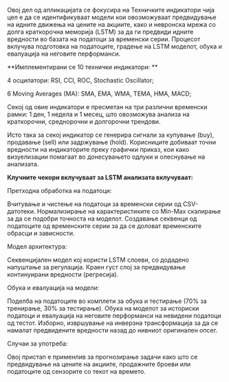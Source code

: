 Овој дел од апликацијата се фокусира на Техничките индикатори чија цел е да се идентификуваат модели кои овозможуваат предвидување на идните движења на цените на акциите, како и невронска мрежа со долга краткорочна меморија (LSTM) за да ги предвиди идните вредности во базата на податоци за временски серии. Процесот вклучува подготовка на податоците, градење на LSTM моделот, обука и евалуација на неговите перформанси. 

**Имплементирани се 10 технички индикатори: **

4 осцилатори: RSI, CCI, ROC, Stochastic Oscillator; 

6 Moving Averages (MA): SMA, EMA, WMA, TEMA, HMA, MACD; 

Секој од овие индикатори е пресметан на три различни временски рамки: 1 ден, 1 недела и 1 месец, што овозможува анализа на краткорочни, среднорочни и долгорочни трендови. 

Исто така за секој индикатор се генерира сигнали за купување (buy), продавање (sell) или задржување (hold). Корисниците добиваат точни вредности  на индикаторите преку графички приказ, кои како визуелизации помагаат во донесувањето одлуки и олеснување на анализата. 

**Клучните чекори вклучуваат за LSTM анализата вклучуваат:**

Претходна обработка на податоци:

Вчитување и чистење на податоци за временски серии од CSV-датотеки.
Нормализирање на карактеристиките со Min-Max скалирање за да се подобри точноста на моделот.
Создавање секвенци од податоците од временските серии за да се доловат временските обрасци и зависности.

Модел архитектура:

Секвенцијален модел кој користи LSTM слоеви, со додадено напуштање за регулација.
Краен густ слој за предвидување континуирани вредности (регресија).

Обука и евалуација на модели:

Поделба на податоците во комплети за обука и тестирање (70% за тренирање, 30% за тестирање).
Обука на моделот за историски податоци и евалуација на неговите перформанси на невидени податоци од тестот.
Изборно, извршување на инверзна трансформација за да се намалат предвидените вредности назад до нивниот оригинален опсег.

Случаи за употреба:

Овој пристап е применлив за прогнозирање задачи како што се предвидување на цените на акциите, продажните броеви или податоците од сензорите со текот на времето.
